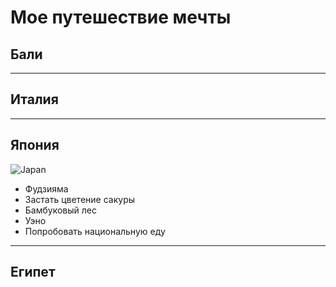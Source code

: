 # Мое путешествие мечты

## Бали

---
## Италия

---
## Япония
![Japan](japan.jpeg)
* Фудзияма
* Застать цветение сакуры
* Бамбуковый лес
* Уэно 
* Попробовать национальную еду

---
## Египет
